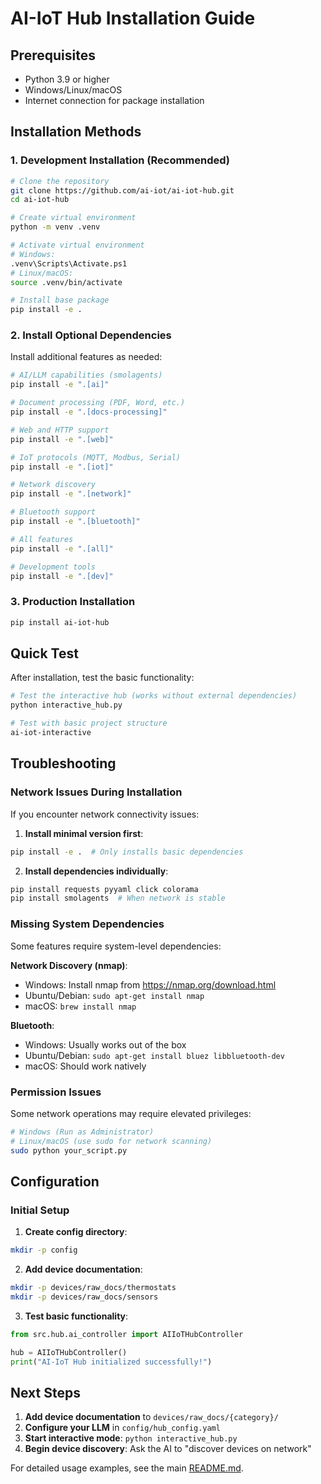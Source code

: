 # AI-IoT Hub Installation Guide

## Prerequisites

- Python 3.9 or higher
- Windows/Linux/macOS
- Internet connection for package installation

## Installation Methods

### 1. Development Installation (Recommended)

```bash
# Clone the repository
git clone https://github.com/ai-iot/ai-iot-hub.git
cd ai-iot-hub

# Create virtual environment
python -m venv .venv

# Activate virtual environment
# Windows:
.venv\Scripts\Activate.ps1
# Linux/macOS:
source .venv/bin/activate

# Install base package
pip install -e .
```

### 2. Install Optional Dependencies

Install additional features as needed:

```bash
# AI/LLM capabilities (smolagents)
pip install -e ".[ai]"

# Document processing (PDF, Word, etc.)
pip install -e ".[docs-processing]"

# Web and HTTP support
pip install -e ".[web]"

# IoT protocols (MQTT, Modbus, Serial)
pip install -e ".[iot]"

# Network discovery
pip install -e ".[network]"

# Bluetooth support
pip install -e ".[bluetooth]"

# All features
pip install -e ".[all]"

# Development tools
pip install -e ".[dev]"
```

### 3. Production Installation

```bash
pip install ai-iot-hub
```

## Quick Test

After installation, test the basic functionality:

```bash
# Test the interactive hub (works without external dependencies)
python interactive_hub.py

# Test with basic project structure
ai-iot-interactive
```

## Troubleshooting

### Network Issues During Installation

If you encounter network connectivity issues:

1. **Install minimal version first**:
```bash
pip install -e .  # Only installs basic dependencies
```

2. **Install dependencies individually**:
```bash
pip install requests pyyaml click colorama
pip install smolagents  # When network is stable
```

### Missing System Dependencies

Some features require system-level dependencies:

**Network Discovery (nmap)**:
- Windows: Install nmap from https://nmap.org/download.html
- Ubuntu/Debian: `sudo apt-get install nmap`
- macOS: `brew install nmap`

**Bluetooth**:
- Windows: Usually works out of the box
- Ubuntu/Debian: `sudo apt-get install bluez libbluetooth-dev`
- macOS: Should work natively

### Permission Issues

Some network operations may require elevated privileges:

```bash
# Windows (Run as Administrator)
# Linux/macOS (use sudo for network scanning)
sudo python your_script.py
```

## Configuration

### Initial Setup

1. **Create config directory**:
```bash
mkdir -p config
```

2. **Add device documentation**:
```bash
mkdir -p devices/raw_docs/thermostats
mkdir -p devices/raw_docs/sensors
```

3. **Test basic functionality**:
```python
from src.hub.ai_controller import AIIoTHubController

hub = AIIoTHubController()
print("AI-IoT Hub initialized successfully!")
```

## Next Steps

1. **Add device documentation** to `devices/raw_docs/{category}/`
2. **Configure your LLM** in `config/hub_config.yaml` 
3. **Start interactive mode**: `python interactive_hub.py`
4. **Begin device discovery**: Ask the AI to "discover devices on network"

For detailed usage examples, see the main [README.md](README.md).